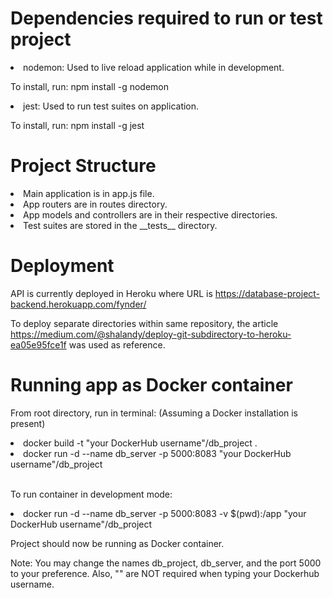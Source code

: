 # Dependencies required to run or test project
<li>nodemon: Used to live reload application while in development.</li>
<p>To install, run: npm install -g nodemon</p>
<li>jest: Used to run test suites on application.</li>
<p>To install, run: npm install -g jest</p>

# Project Structure
<li>Main application is in app.js file.</li>
<li>App routers are in routes directory.</li>
<li>App models and controllers are in their respective directories.</li>
<li>Test suites are stored in the __tests__ directory.</li>

# Deployment
<p>API is currently deployed in Heroku where URL is <a href="https://database-project-backend.herokuapp.com/fynder/">https://database-project-backend.herokuapp.com/fynder/</a></p>

<p>To deploy separate directories within same repository, the article <a href="https://medium.com/@shalandy/deploy-git-subdirectory-to-heroku-ea05e95fce1f">https://medium.com/@shalandy/deploy-git-subdirectory-to-heroku-ea05e95fce1f</a> was used as reference.</p>

# Running app as Docker container
<span>From root directory, run in terminal: (Assuming a Docker installation is present)</span>

<li>docker build -t "your DockerHub username"/db_project .</li>
<li>docker run -d --name db_server -p 5000:8083 "your DockerHub username"/db_project</li><br>
<p>To run container in development mode:</p>
<li>docker run -d --name db_server -p 5000:8083 -v $(pwd):/app "your DockerHub username"/db_project</li>

<p>Project should now be running as Docker container.</p>
<p>Note: You may change the names db_project, db_server, and the port 5000 to your preference. Also, "" are NOT required when typing your Dockerhub username.</p>
